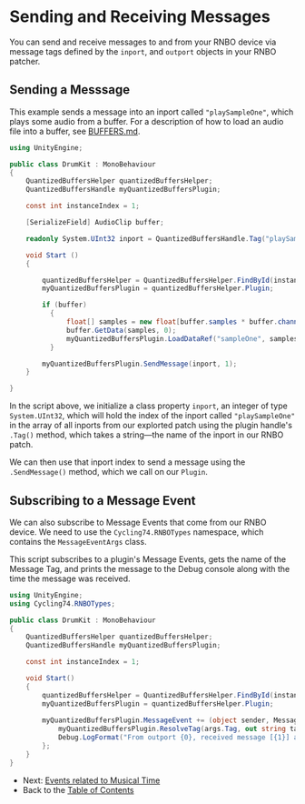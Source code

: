 # Sending and Receiving Messages

You can send and receive messages to and from your RNBO device via message tags defined by the `inport`, and `outport` objects in your RNBO patcher. 

## Sending a Messsage

This example sends a message into an inport called `"playSampleOne"`, which plays some audio from a buffer. For a description of how to load an audio file into a buffer, see [BUFFERS.md](BUFFERS.md).

```c#
using UnityEngine;

public class DrumKit : MonoBehaviour
{
    QuantizedBuffersHelper quantizedBuffersHelper;
    QuantizedBuffersHandle myQuantizedBuffersPlugin;

    const int instanceIndex = 1;

    [SerializeField] AudioClip buffer;

    readonly System.UInt32 inport = QuantizedBuffersHandle.Tag("playSampleOne");

    void Start ()
    {

        quantizedBuffersHelper = QuantizedBuffersHelper.FindById(instanceIndex);
        myQuantizedBuffersPlugin = quantizedBuffersHelper.Plugin;

        if (buffer)
          {
              float[] samples = new float[buffer.samples * buffer.channels];
              buffer.GetData(samples, 0);
              myQuantizedBuffersPlugin.LoadDataRef("sampleOne", samples, buffer.channels, buffer.frequency);
          }

        myQuantizedBuffersPlugin.SendMessage(inport, 1);
    }

}
```

In the script above, we initialize a class property `inport`, an integer of type `System.UInt32`, which will hold the index of the inport called `"playSampleOne"` in the array of all inports from our explorted patch using the plugin handle's `.Tag()` method, which takes a string—the name of the inport in our RNBO patch.

We can then use that inport index to send a message using the `.SendMessage()` method, which we call on our `Plugin`.

## Subscribing to a Message Event

We can also subscribe to Message Events that come from our RNBO device. We need to use the `Cycling74.RNBOTypes` namespace, which contains the `MessageEventArgs` class. 

This script subscribes to a plugin's Message Events, gets the name of the Message Tag, and prints the message to the Debug console along with the time the message was received.

```c#
using UnityEngine;
using Cycling74.RNBOTypes;

public class DrumKit : MonoBehaviour
{
    QuantizedBuffersHelper quantizedBuffersHelper;
    QuantizedBuffersHandle myQuantizedBuffersPlugin;

    const int instanceIndex = 1;

    void Start()
    {
        quantizedBuffersHelper = QuantizedBuffersHelper.FindById(instanceIndex);
        myQuantizedBuffersPlugin = quantizedBuffersHelper.Plugin;
        
        myQuantizedBuffersPlugin.MessageEvent += (object sender, MessageEventArgs args) => {
            myQuantizedBuffersPlugin.ResolveTag(args.Tag, out string tagString);
            Debug.LogFormat("From outport {0}, received message [{1}] at {2} ms", tagString, string.Join(", ", args.Values), args.Time);
        };
    }
}
```

- Next: [Events related to Musical Time](TRANSPORT_TEMPO.md)
- Back to the [Table of Contents](README.md#table-of-contents)